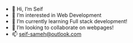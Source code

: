 - 👋 Hi, I’m Seif
- 👀 I’m interested in Web Development
- 🌱 I’m currently learning Full stack development!
- 💞️ I’m looking to collaborate on webpages!
- 📫 seif-sameh@outlook.com

<!---
Slash-0/Slash-0 is a ✨ special ✨ repository because its `README.md` (this file) appears on your GitHub profile.
You can click the Preview link to take a look at your changes.
--->
